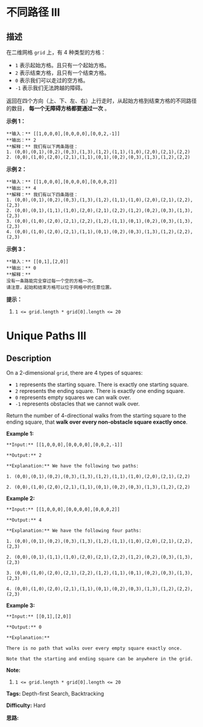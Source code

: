# 不同路径 III

## 描述

在二维网格 `grid` 上，有 4 种类型的方格：

  * `1` 表示起始方格。且只有一个起始方格。
  * `2` 表示结束方格，且只有一个结束方格。
  * `0` 表示我们可以走过的空方格。
  * `-1` 表示我们无法跨越的障碍。

返回在四个方向（上、下、左、右）上行走时，从起始方格到结束方格的不同路径的数目， **每一个无障碍方格都要通过一次** 。



**示例 1：**

    
    
    **输入：** [[1,0,0,0],[0,0,0,0],[0,0,2,-1]]
    **输出：** 2
    **解释：** 我们有以下两条路径：
    1. (0,0),(0,1),(0,2),(0,3),(1,3),(1,2),(1,1),(1,0),(2,0),(2,1),(2,2)
    2. (0,0),(1,0),(2,0),(2,1),(1,1),(0,1),(0,2),(0,3),(1,3),(1,2),(2,2)

**示例 2：**

    
    
    **输入：** [[1,0,0,0],[0,0,0,0],[0,0,0,2]]
    **输出：** 4
    **解释：** 我们有以下四条路径： 
    1. (0,0),(0,1),(0,2),(0,3),(1,3),(1,2),(1,1),(1,0),(2,0),(2,1),(2,2),(2,3)
    2. (0,0),(0,1),(1,1),(1,0),(2,0),(2,1),(2,2),(1,2),(0,2),(0,3),(1,3),(2,3)
    3. (0,0),(1,0),(2,0),(2,1),(2,2),(1,2),(1,1),(0,1),(0,2),(0,3),(1,3),(2,3)
    4. (0,0),(1,0),(2,0),(2,1),(1,1),(0,1),(0,2),(0,3),(1,3),(1,2),(2,2),(2,3)

**示例 3：**

    
    
    **输入：** [[0,1],[2,0]]
    **输出：** 0
    **解释：**
    没有一条路能完全穿过每一个空的方格一次。
    请注意，起始和结束方格可以位于网格中的任意位置。
    



**提示：**

  1. `1 <= grid.length * grid[0].length <= 20`



# Unique Paths III

## Description



On a 2-dimensional `grid`, there are 4 types of squares:

  * `1` represents the starting square.  There is exactly one starting square.
  * `2` represents the ending square.  There is exactly one ending square.
  * `0` represents empty squares we can walk over.
  * `-1` represents obstacles that we cannot walk over.

Return the number of 4-directional walks from the starting square to the ending square, that **walk over every non-obstacle square  exactly once**.



**Example 1:**

    
    
    **Input:** [[1,0,0,0],[0,0,0,0],[0,0,2,-1]]
    **Output:** 2
    **Explanation:** We have the following two paths: 
    1. (0,0),(0,1),(0,2),(0,3),(1,3),(1,2),(1,1),(1,0),(2,0),(2,1),(2,2)
    2. (0,0),(1,0),(2,0),(2,1),(1,1),(0,1),(0,2),(0,3),(1,3),(1,2),(2,2)

**Example 2:**

    
    
    **Input:** [[1,0,0,0],[0,0,0,0],[0,0,0,2]]
    **Output:** 4
    **Explanation:** We have the following four paths: 
    1. (0,0),(0,1),(0,2),(0,3),(1,3),(1,2),(1,1),(1,0),(2,0),(2,1),(2,2),(2,3)
    2. (0,0),(0,1),(1,1),(1,0),(2,0),(2,1),(2,2),(1,2),(0,2),(0,3),(1,3),(2,3)
    3. (0,0),(1,0),(2,0),(2,1),(2,2),(1,2),(1,1),(0,1),(0,2),(0,3),(1,3),(2,3)
    4. (0,0),(1,0),(2,0),(2,1),(1,1),(0,1),(0,2),(0,3),(1,3),(1,2),(2,2),(2,3)

**Example 3:**

    
    
    **Input:** [[0,1],[2,0]]
    **Output:** 0
    **Explanation:**
    There is no path that walks over every empty square exactly once.
    Note that the starting and ending square can be anywhere in the grid.
    



**Note:**

  1. `1 <= grid.length * grid[0].length <= 20`


**Tags:** Depth-first Search, Backtracking

**Difficulty:** Hard

**思路:**
